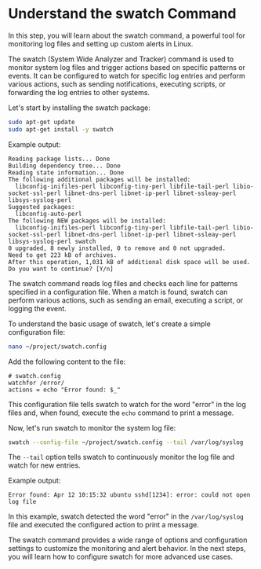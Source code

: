 # Understand the swatch Command

In this step, you will learn about the swatch command, a powerful tool for monitoring log files and setting up custom alerts in Linux.

The swatch (System Wide Analyzer and Tracker) command is used to monitor system log files and trigger actions based on specific patterns or events. It can be configured to watch for specific log entries and perform various actions, such as sending notifications, executing scripts, or forwarding the log entries to other systems.

Let's start by installing the swatch package:

```bash
sudo apt-get update
sudo apt-get install -y swatch
```

Example output:

```
Reading package lists... Done
Building dependency tree... Done
Reading state information... Done
The following additional packages will be installed:
  libconfig-inifiles-perl libconfig-tiny-perl libfile-tail-perl libio-socket-ssl-perl libnet-dns-perl libnet-ip-perl libnet-ssleay-perl libsys-syslog-perl
Suggested packages:
  libconfig-auto-perl
The following NEW packages will be installed:
  libconfig-inifiles-perl libconfig-tiny-perl libfile-tail-perl libio-socket-ssl-perl libnet-dns-perl libnet-ip-perl libnet-ssleay-perl libsys-syslog-perl swatch
0 upgraded, 8 newly installed, 0 to remove and 0 not upgraded.
Need to get 223 kB of archives.
After this operation, 1,031 kB of additional disk space will be used.
Do you want to continue? [Y/n]
```

The swatch command reads log files and checks each line for patterns specified in a configuration file. When a match is found, swatch can perform various actions, such as sending an email, executing a script, or logging the event.

To understand the basic usage of swatch, let's create a simple configuration file:

```bash
nano ~/project/swatch.config
```

Add the following content to the file:

```
# swatch.config
watchfor /error/
actions = echo "Error found: $_"
```

This configuration file tells swatch to watch for the word "error" in the log files and, when found, execute the `echo` command to print a message.

Now, let's run swatch to monitor the system log file:

```bash
swatch --config-file ~/project/swatch.config --tail /var/log/syslog
```

The `--tail` option tells swatch to continuously monitor the log file and watch for new entries.

Example output:

```
Error found: Apr 12 10:15:32 ubuntu sshd[1234]: error: could not open log file
```

In this example, swatch detected the word "error" in the `/var/log/syslog` file and executed the configured action to print a message.

The swatch command provides a wide range of options and configuration settings to customize the monitoring and alert behavior. In the next steps, you will learn how to configure swatch for more advanced use cases.
